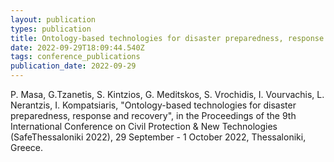 ```yaml
---
layout: publication
types: publication
title: Ontology-based technologies for disaster preparedness, response and recovery
date: 2022-09-29T18:09:44.540Z
tags: conference_publications
publication_date: 2022-09-29
---
```

P. Masa,  G.Tzanetis, S. Kintzios, G. Meditskos, S. Vrochidis, I. Vourvachis, L. Nerantzis, I. Kompatsiaris, "Ontology-based technologies for disaster preparedness, response and recovery", in the Proceedings of the 9th International Conference on Civil Protection & New Technologies (SafeThessaloniki 2022), 29 September - 1 October 2022, Thessaloniki, Greece.